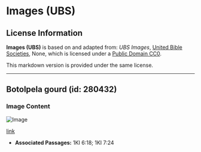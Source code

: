 # Images (UBS)

## License Information

**Images (UBS)** is based on and adapted from: _UBS Images_, [United Bible Societies](https://unitedbiblesocieties.org/), None, which is licensed under a [Public Domain CC0](https://creativecommons.org/public-domain/cc0/).

This markdown version is provided under the same license.



--------------------------------

## Botolpela gourd (id: 280432)

### Image Content

![Image](https://cdn.aquifer.bible/aquifer-content/resources/Media/WEB-0082_bottlegourd.jpg)

[link](https://cdn.aquifer.bible/aquifer-content/resources/Media/WEB-0082_bottlegourd.jpg)

* **Associated Passages:** 1KI 6:18; 1KI 7:24

